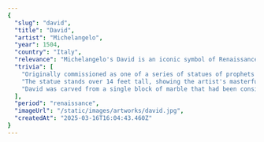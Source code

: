 ```yaml
---
{
  "slug": "david",
  "title": "David",
  "artist": "Michelangelo",
  "year": 1504,
  "country": "Italy",
  "relevance": "Michelangelo's David is an iconic symbol of Renaissance art, reflecting the period's emphasis on humanism and the beauty of the human form depicted in monumental scale.",
  "trivia": [
    "Originally commissioned as one of a series of statues of prophets to adorn the Florence Cathedral, David was instead placed in a public square.",
    "The statue stands over 14 feet tall, showing the artist's masterful understanding of anatomy and his ability to convey strength and contemplation.",
    "David was carved from a single block of marble that had been considered flawed by other artists."
  ],
  "period": "renaissance",
  "imageUrl": "/static/images/artworks/david.jpg",
  "createdAt": "2025-03-16T16:04:43.460Z"
}
---
```

